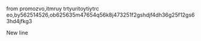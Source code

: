 from promozvo,itmruy trtyuritoytiytrc	eo,by562514526,ob625635m47654q56k8j473251f2gshdjf4dh36g25f12gs63hd4jfkg3

New line